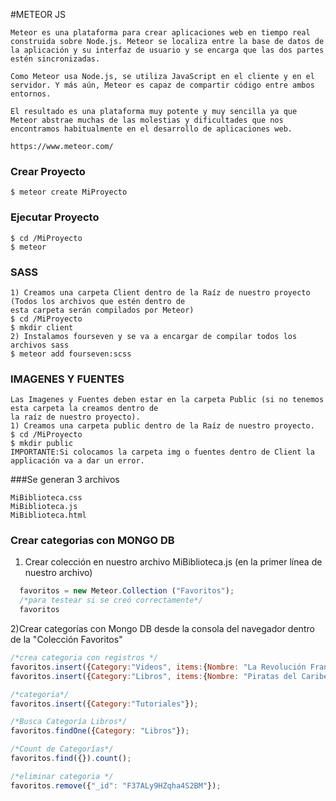 #METEOR JS
```
Meteor es una plataforma para crear aplicaciones web en tiempo real construida sobre Node.js. Meteor se localiza entre la base de datos de la aplicación y su interfaz de usuario y se encarga que las dos partes estén sincronizadas.

Como Meteor usa Node.js, se utiliza JavaScript en el cliente y en el servidor. Y más aún, Meteor es capaz de compartir código entre ambos entornos.

El resultado es una plataforma muy potente y muy sencilla ya que Meteor abstrae muchas de las molestias y dificultades que nos encontramos habitualmente en el desarrollo de aplicaciones web.

https://www.meteor.com/

```

### Crear Proyecto
```
$ meteor create MiProyecto 
```
### Ejecutar Proyecto
```
$ cd /MiProyecto
$ meteor
```


### SASS

```
1) Creamos una carpeta Client dentro de la Raíz de nuestro proyecto (Todos los archivos que estén dentro de 
esta carpeta serán compilados por Meteor)
$ cd /MiProyecto
$ mkdir client
2) Instalamos fourseven y se va a encargar de compilar todos los archivos sass
$ meteor add fourseven:scss
```

### IMAGENES Y FUENTES
```
Las Imagenes y Fuentes deben estar en la carpeta Public (si no tenemos esta carpeta la creamos dentro de 
la raíz de nuestro proyecto).
1) Creamos una carpeta public dentro de la Raíz de nuestro proyecto.
$ cd /MiProyecto
$ mkdir public
IMPORTANTE:Si colocamos la carpeta img o fuentes dentro de Client la applicación va a dar un error.
```

###Se generan 3 archivos
```
MiBiblioteca.css
MiBiblioteca.js
MiBiblioteca.html
```

### Crear categorias con MONGO DB
1) Crear colección en nuestro archivo MiBiblioteca.js (en la primer línea de nuestro archivo)
```js
  favoritos = new Meteor.Collection ("Favoritos");
  /*para testear si se creó correctamente*/
  favoritos
```

2)Crear categorías con Mongo DB desde la consola del navegador dentro de la "Colección Favoritos"
``` js
/*crea categoria con registros */
favoritos.insert({Category:"Videos", items:{Nombre: "La Revolución Francesa", Formato:"mp4", Localizacion: "youtube"}});
favoritos.insert({Category:"Libros", items:{Nombre: "Piratas del Caribe", Formato:"digital", Localizacion: "dropbox"}});

/*categoria*/
favoritos.insert({Category:"Tutoriales"});

/*Busca Categoría Libros*/
favoritos.findOne({Category: "Libros"});

/*Count de Categorías*/
favoritos.find({}).count();

/*eliminar categoria */
favoritos.remove({"_id": "F37ALy9HZqha4S2BM"});
```
